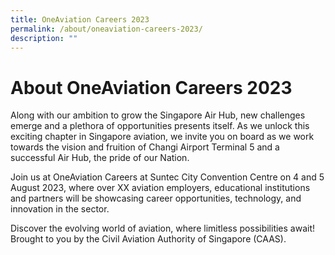 ```yaml
---
title: OneAviation Careers 2023
permalink: /about/oneaviation-careers-2023/
description: ""
---
```

# About OneAviation Careers 2023

Along with our ambition to grow the Singapore Air Hub, new challenges emerge and a plethora of opportunities presents itself. As we unlock this exciting chapter in Singapore aviation, we invite you on board as we work towards the vision and fruition of Changi Airport Terminal 5 and a successful Air Hub, the pride of our Nation.
	
Join us at OneAviation Careers at Suntec City Convention Centre on 4 and 5 August 2023, where over XX aviation employers, educational institutions and partners will be showcasing career opportunities, technology, and innovation in the sector.
	
Discover the evolving world of aviation, where limitless possibilities await! Brought to you by the Civil Aviation Authority of Singapore (CAAS).